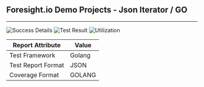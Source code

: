 
## Foresight.io Demo Projects - Json Iterator / GO

---
![Success Details](http://foresight.service.thundra.us/public/api/v1/badge/success?repoId=b2716963-e616-4563-bd07-a4575cf403f7)
![Test Result](http://foresight.service.thundra.us/public/api/v1/badge/test?repoId=b2716963-e616-4563-bd07-a4575cf403f7)
![Utilization](http://foresight.service.thundra.us/public/api/v1/badge/utilization?repoId=b2716963-e616-4563-bd07-a4575cf403f7)


| Report Attribute  | Value   |
|---|---|
| Test Framework  | Golang |
| Test Report Format | JSON |
| Coverage Format | GOLANG  |
